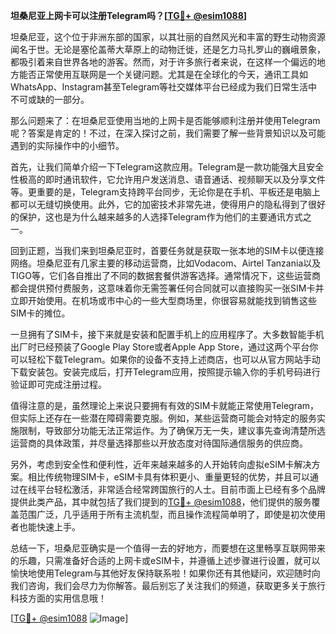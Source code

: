 **坦桑尼亚上网卡可以注册Telegram吗？[[TG💪+ @esim1088](https://t.me/s/esim1088)]**

坦桑尼亚，这个位于非洲东部的国家，以其壮丽的自然风光和丰富的野生动物资源闻名于世。无论是塞伦盖蒂大草原上的动物迁徙，还是乞力马扎罗山的巍峨景象，都吸引着来自世界各地的游客。然而，对于许多旅行者来说，在这样一个偏远的地方能否正常使用互联网是一个关键问题。尤其是在全球化的今天，通讯工具如WhatsApp、Instagram甚至Telegram等社交媒体平台已经成为我们日常生活中不可或缺的一部分。

那么问题来了：在坦桑尼亚使用当地的上网卡是否能够顺利注册并使用Telegram呢？答案是肯定的！不过，在深入探讨之前，我们需要了解一些背景知识以及可能遇到的实际操作中的小细节。

首先，让我们简单介绍一下Telegram这款应用。Telegram是一款功能强大且安全性极高的即时通讯软件，它允许用户发送消息、语音通话、视频聊天以及分享文件等。更重要的是，Telegram支持跨平台同步，无论你是在手机、平板还是电脑上都可以无缝切换使用。此外，它的加密技术非常先进，使得用户的隐私得到了很好的保护，这也是为什么越来越多的人选择Telegram作为他们的主要通讯方式之一。

回到正题，当我们来到坦桑尼亚时，首要任务就是获取一张本地的SIM卡以便连接网络。坦桑尼亚有几家主要的移动运营商，比如Vodacom、Airtel Tanzania以及TIGO等，它们各自推出了不同的数据套餐供游客选择。通常情况下，这些运营商都会提供预付费服务，这意味着你无需签署任何合同就可以直接购买一张SIM卡并立即开始使用。在机场或市中心的一些大型商场里，你很容易就能找到销售这些SIM卡的摊位。

一旦拥有了SIM卡，接下来就是安装和配置手机上的应用程序了。大多数智能手机出厂时已经预装了Google Play Store或者Apple App Store，通过这两个平台你可以轻松下载Telegram。如果你的设备不支持上述商店，也可以从官方网站手动下载安装包。安装完成后，打开Telegram应用，按照提示输入你的手机号码进行验证即可完成注册过程。

值得注意的是，虽然理论上来说只要拥有有效的SIM卡就能正常使用Telegram，但实际上还存在一些潜在障碍需要克服。例如，某些运营商可能会对特定的服务实施限制，导致部分功能无法正常运作。为了确保万无一失，建议事先查询清楚所选运营商的具体政策，并尽量选择那些以开放态度对待国际通信服务的供应商。

另外，考虑到安全性和便利性，近年来越来越多的人开始转向虚拟eSIM卡解决方案。相比传统物理SIM卡，eSIM卡具有体积更小、重量更轻的优势，并且可以通过在线平台轻松激活，非常适合经常跨国旅行的人士。目前市面上已经有多个品牌提供此类产品，其中就包括了我们提到的[TG💪+ @esim1088](https://t.me/s/esim1088)，他们提供的服务覆盖范围广泛，几乎适用于所有主流机型，而且操作流程简单明了，即使是初次使用者也能快速上手。

总结一下，坦桑尼亚确实是一个值得一去的好地方，而要想在这里畅享互联网带来的乐趣，只需准备好合适的上网卡或eSIM卡，并遵循上述步骤进行设置，就可以愉快地使用Telegram与其他好友保持联系啦！如果你还有其他疑问，欢迎随时向我们咨询，我们会尽力为你解答。最后别忘了关注我们的频道，获取更多关于旅行科技方面的实用信息哦！

[[TG💪+ @esim1088](https://t.me/s/esim1088) ![Image](https://i.postimg.cc/4NQfJmqS/Snipaste-2025-05-13-00-14-12.png)]